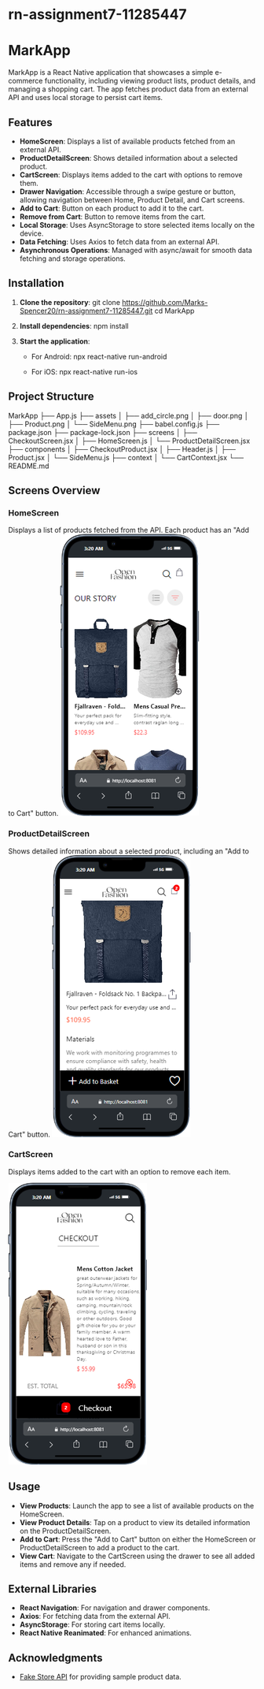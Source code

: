 # rn-assignment7-11285447

# MarkApp

MarkApp is a React Native application that showcases a simple e-commerce functionality, including viewing product lists, product details, and managing a shopping cart. The app fetches product data from an external API and uses local storage to persist cart items.

## Features

- **HomeScreen**: Displays a list of available products fetched from an external API.
- **ProductDetailScreen**: Shows detailed information about a selected product.
- **CartScreen**: Displays items added to the cart with options to remove them.
- **Drawer Navigation**: Accessible through a swipe gesture or button, allowing navigation between Home, Product Detail, and Cart screens.
- **Add to Cart**: Button on each product to add it to the cart.
- **Remove from Cart**: Button to remove items from the cart.
- **Local Storage**: Uses AsyncStorage to store selected items locally on the device.
- **Data Fetching**: Uses Axios to fetch data from an external API.
- **Asynchronous Operations**: Managed with async/await for smooth data fetching and storage operations.

## Installation

1. **Clone the repository**:
   git clone https://github.com/Marks-Spencer20/rn-assignment7-11285447.git
   cd MarkApp
   

2. **Install dependencies**:
   npm install


3. **Start the application**:
   - For Android:
     npx react-native run-android
     
   - For iOS:
     npx react-native run-ios
     

## Project Structure


MarkApp
├── App.js
├── assets
│   ├── add_circle.png
│   ├── door.png
│   ├── Product.png
│   └── SideMenu.png
├── babel.config.js
├── package.json
├── package-lock.json
├── screens
│   ├── CheckoutScreen.jsx
│   ├── HomeScreen.js
│   └── ProductDetailScreen.jsx
├── components
│   ├── CheckoutProduct.jsx
│   ├── Header.js
│   ├── Product.jsx
│   └── SideMenu.js
├── context
│   └── CartContext.jsx
└── README.md



## Screens Overview

### HomeScreen

Displays a list of products fetched from the API. Each product has an "Add to Cart" button.
![alt text](MarkApp/assets/Home.png)

### ProductDetailScreen

Shows detailed information about a selected product, including an "Add to Cart" button.
![alt text](MarkApp/assets/Details.png)

### CartScreen

Displays items added to the cart with an option to remove each item.

![alt text](MarkApp/assets/Cart.png)

## Usage

- **View Products**: Launch the app to see a list of available products on the HomeScreen.
- **View Product Details**: Tap on a product to view its detailed information on the ProductDetailScreen.
- **Add to Cart**: Press the "Add to Cart" button on either the HomeScreen or ProductDetailScreen to add a product to the cart.
- **View Cart**: Navigate to the CartScreen using the drawer to see all added items and remove any if needed.

## External Libraries

- **React Navigation**: For navigation and drawer components.
- **Axios**: For fetching data from the external API.
- **AsyncStorage**: For storing cart items locally.
- **React Native Reanimated**: For enhanced animations.

## Acknowledgments

- [Fake Store API](https://fakestoreapi.com/) for providing sample product data.
